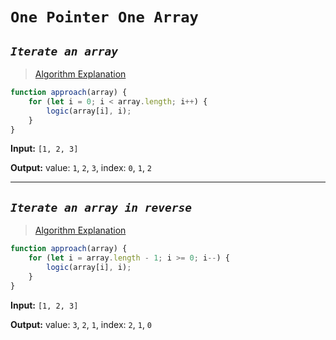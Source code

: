 # __`One Pointer One Array`__

## __*`Iterate an array`*__

> [Algorithm Explanation](./explanations/one-pointer-one-array/iterate-an-array.md)

```js
function approach(array) {
    for (let i = 0; i < array.length; i++) {
        logic(array[i], i);
    }
}
```

__Input:__ `[1, 2, 3]`

__Output:__ value: `1`, `2`, `3`, index: `0`, `1`, `2`

---

## __*`Iterate an array in reverse`*__

> [Algorithm Explanation](https://google.com)

```js
function approach(array) {
    for (let i = array.length - 1; i >= 0; i--) {
        logic(array[i], i);
    }
}
```

__Input:__ `[1, 2, 3]`

__Output:__ value: `3`, `2`, `1`, index: `2`, `1`, `0`
